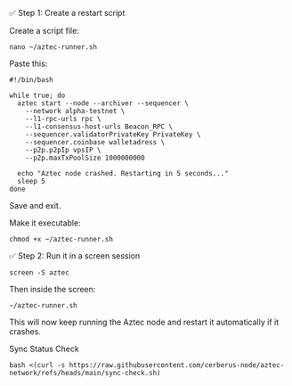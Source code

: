✅ Step 1: Create a restart script

Create a script file:
```
nano ~/aztec-runner.sh
```
Paste this:
```
#!/bin/bash

while true; do
  aztec start --node --archiver --sequencer \
    --network alpha-testnet \
    --l1-rpc-urls rpc \
    --l1-consensus-host-urls Beacon_RPC \
    --sequencer.validatorPrivateKey PrivateKey \
    --sequencer.coinbase walletadress \
    --p2p.p2pIp vpsIP \
    --p2p.maxTxPoolSize 1000000000

  echo "Aztec node crashed. Restarting in 5 seconds..."
  sleep 5
done
```
Save and exit.

Make it executable:

```
chmod +x ~/aztec-runner.sh
```

✅ Step 2: Run it in a screen session

```
screen -S aztec
```

Then inside the screen:

```
~/aztec-runner.sh
```

This will now keep running the Aztec node and restart it automatically if it crashes.


Sync Status Check

```
bash <(curl -s https://raw.githubusercontent.com/cerberus-node/aztec-network/refs/heads/main/sync-check.sh)
```
